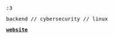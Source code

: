 <samp>
  
:3

backend // cybersecurity // linux

<a href="https://nisarga.me"><strong>website</strong></a>
<samp>
